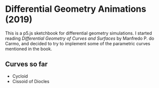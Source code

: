 # Differential Geometry Animations (2019)

This is a p5.js sketchbook for differential geometry simulations.
I started reading *Differential Geometry of Curves and Surfaces*
by Manfredo P. do Carmo, and decided to try to implement some of
the parametric curves mentioned in the book.

## Curves so far

* Cycloid
* Cissoid of Diocles
